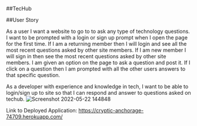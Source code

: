 
##TecHub

##User Story

As a user I want a website to go to to ask any type of technology questions. I want to be prompted with a login or sign up prompt when I open the page for the first time. If I am a returning member then I will login and see all the most recent questions asked by other site members. If I am new member I will sign in then see the most recent questions asked by other site members. I am given an option on the page to ask a question and post it. If I click on a question then I am prompted with all the other users answers to that specific question.

As a developer with experience and knowledge in tech, I want to be able to login/sign up to site so that I can respond and answer to questions asked on techub.
![Screenshot 2022-05-22 144848](https://user-images.githubusercontent.com/97009239/169713336-4df8a9b0-3695-4bab-bccb-34c57a871cea.png)

Link to Deployed Application: https://cryptic-anchorage-74709.herokuapp.com/
